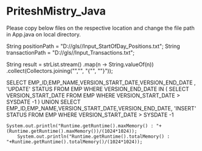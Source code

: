 # PriteshMistry_Java


Please copy below files on the respective location and change the file path in App.java on local directory.

String positionPath = "D://gls//Input_StartOfDay_Positions.txt";
String transactionPath = "D://gls//Input_Transactions.txt";

String result = strList.stream()
			      .map(n -> String.valueOf(n))
			      .collect(Collectors.joining("\",\"", "{\"", "\"}"));
			      
			      


SELECT EMP_ID,EMP_NAME,VERSION_START_DATE,VERSION_END_DATE , 'UPDATE' STATUS FROM EMP
WHERE VERSION_END_DATE IN  (
SELECT VERSION_START_DATE FROM EMP WHERE VERSION_START_DATE >  SYSDATE -1 )
UNION
SELECT EMP_ID,EMP_NAME,VERSION_START_DATE,VERSION_END_DATE, 'INSERT' STATUS FROM EMP WHERE VERSION_START_DATE >  SYSDATE -1
		


	System.out.println("Runtime.getRuntime().maxMemory() : "+(Runtime.getRuntime().maxMemory())/(1024*1024));
		System.out.println("Runtime.getRuntime().totalMemory() : "+Runtime.getRuntime().totalMemory()/(1024*1024));
